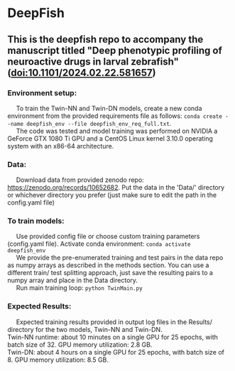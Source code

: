 # DeepFish

## This is the deepfish repo to accompany the manuscript titled "Deep phenotypic profiling of neuroactive drugs in larval zebrafish" ([doi:10.1101/2024.02.22.581657](https://doi.org/10.1101/2024.02.22.581657))

### **Environment setup:** 
&nbsp;&nbsp;&nbsp;&nbsp; To train the Twin-NN and Twin-DN models, create a new conda environment from the provided requirements file as follows: `conda create --name deepfish_env --file deepfish_env_req_full.txt`.\
&nbsp;&nbsp;&nbsp;&nbsp; The code was tested and model training was performed on NVIDIA a GeForce GTX 1080 Ti GPU and a CentOS Linux kernel 3.10.0 operating system with an x86-64 architecture.

### **Data:**
&nbsp;&nbsp;&nbsp;&nbsp; Download data from provided zenodo repo: https://zenodo.org/records/10652682. Put the data in the 'Data/' directory or whichever directory you prefer (just make sure to edit the path in the config.yaml file) 

### **To train models:**
&nbsp;&nbsp;&nbsp;&nbsp; Use provided config file or choose custom training parameters (config.yaml file). Activate conda environment: `conda activate deepfish_env` \
&nbsp;&nbsp;&nbsp;&nbsp; We provide the pre-enumerated training and test pairs in the data repo as numpy arrays as described in the methods section. You can use a different train/ test splitting approach, just save the resulting pairs to a numpy array and place in the Data directory.\
&nbsp;&nbsp;&nbsp;&nbsp; Run main training loop: `python TwinMain.py`

### **Expected Results:** ###
&nbsp;&nbsp;&nbsp;&nbsp; Expected training results provided in output log files in the Results/ directory for the two models, Twin-NN and Twin-DN.\
Twin-NN runtime: about 10 minutes on a single GPU for 25 epochs, with batch size of 32. GPU memory utilization: 2.8 GB.\
Twin-DN: about 4 hours on a single GPU for 25 epochs, with batch size of 8. GPU memory utilization: 8.5 GB. 
